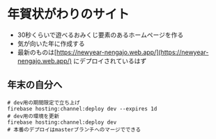 # 年賀状がわりのサイト

- 30秒くらいで遊べるおみくじ要素のあるホームページを作る
- 気が向いた年に作成する
- 最新のものは[https://newyear-nengajo.web.app/](https://newyear-nengajo.web.app/) にデプロイされているはず



## 年末の自分へ

```
# dev用の期間限定で立ち上げ
firebase hosting:channel:deploy dev --expires 1d
# dev用の環境を更新
firebase hosting:channel:deploy dev
# 本番のデプロイはmasterブランチへのマージでできる
```
